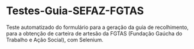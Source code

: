 # Testes-Guia-SEFAZ-FGTAS
Teste automatizado do formulário para a geração da guia de recolhimento, para a obtenção de carteira de artesão da FGTAS (Fundação Gaúcha do Trabalho e Ação Social), com Selenium.
